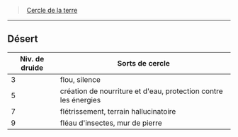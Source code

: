 ﻿---
!GenericItem
Name: Désert
Id: druid_earth_hd.md#désert
ParentLink: druid_earth_hd.md#cercle-de-la-terre
ParentName: Cercle de la terre
NameLevel: 2
Attributes:
  Name: Désert
  Markdown: >+
    ## <!--Name-->Désert<!--/Name-->


    |Niv. de druide|Sorts de cercle|

    |---|---|

    |3|flou, silence|

    |5|création de nourriture et d'eau, protection contre les énergies|

    |7|flétrissement, terrain hallucinatoire|

    |9|fléau d'insectes, mur de pierre|

AttributesDictionary: >+
  Name: Désert

  Markdown: >+

    ## <!--Name-->Désert<!--/Name-->





    |Niv. de druide|Sorts de cercle|



    |---|---|



    |3|flou, silence|



    |5|création de nourriture et d'eau, protection contre les énergies|



    |7|flétrissement, terrain hallucinatoire|



    |9|fléau d'insectes, mur de pierre|



---
> [Cercle de la terre](hd_druid_earth.md)

---

## Désert

|Niv. de druide|Sorts de cercle|
|---|---|
|3|flou, silence|
|5|création de nourriture et d'eau, protection contre les énergies|
|7|flétrissement, terrain hallucinatoire|
|9|fléau d'insectes, mur de pierre|

